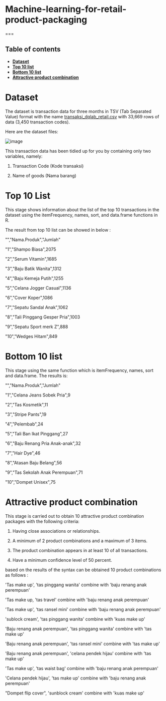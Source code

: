 # Machine-learning-for-retail-product-packaging
===
## Table of contents
* **[Dataset](#backg)**
* **[Top 10 list](#backg)**
* **[Bottom 10 list](#backg)**
* **[Attractive product combination](#backg)**

# Dataset
The dataset is transaction data for three months in TSV (Tab Separated Value) format with the name  [transaksi_dqlab_retail.csv](https://github.com/TomIbnu/Machine-learning-for-retail-product-packaging/files/8923472/transaksi_dqlab_retail.csv)
with 33,669 rows of data (3,450 transaction codes).

Here are the dataset files:

![image](https://user-images.githubusercontent.com/106945977/174194083-9dfc3368-0d32-4f66-99bc-14da759626f7.png)

This transaction data has been tidied up for you by containing only two variables, namely:

1. Transaction Code (Kode transaksi)

2. Name of goods (Nama barang)

# Top 10 List

This stage shows information about the list of the top 10 transactions in the dataset using the itemFrequency, names, sort, and data.frame functions in R.

The result from top 10 list can be showed in below :

"","Nama.Produk","Jumlah"

"1","Shampo Biasa",2075

"2","Serum Vitamin",1685

"3","Baju Batik Wanita",1312

"4","Baju Kemeja Putih",1255

"5","Celana Jogger Casual",1136

"6","Cover Koper",1086

"7","Sepatu Sandal Anak",1062

"8","Tali Pinggang Gesper Pria",1003

"9","Sepatu Sport merk Z",888

"10","Wedges Hitam",849

# Bottom 10 list

This stage using the same function which is itemFrequency, names, sort and data.frame. The results is:

"","Nama.Produk","Jumlah"

"1","Celana Jeans Sobek Pria",9

"2","Tas Kosmetik",11

"3","Stripe Pants",19

"4","Pelembab",24

"5","Tali Ban Ikat Pinggang",27

"6","Baju Renang Pria Anak-anak",32

"7","Hair Dye",46

"8","Atasan Baju Belang",56

"9","Tas Sekolah Anak Perempuan",71

"10","Dompet Unisex",75

# Attractive product combination

This stage is carried out to obtain 10 attractive product combination packages with the following criteria:

1. Having close associations or relationships.

2. A minimum of 2 product combinations and a maximum of 3 items.

3. The product combination appears in at least 10 of all transactions.

4. Have a minimum confidence level of 50 percent.

based on the results of the syntax can be obtained 10 product combinations as follows :

'Tas make up', 'tas pinggang wanita' combine with 'baju renang anak perempuan'

'Tas make up, 'tas travel' combine with 'baju renang anak perempuan'

'Tas make up', 'tas ransel mini' combine with 'baju renang anak perempuan'

'sublock cream', 'tas pinggang wanita' combine with 'kuas make up'

'Baju renang anak perempuan', 'tas pinggang wanita' combine with 'tas make up'

'Baju renang anak perempuan', 'tas ransel mini' combine with 'tas make up'

'Baju renang anak perempuan', 'celana pendek hijau' combine with 'tas make up'

'Tas make up', 'tas waist bag' combine with 'baju renang anak perempuan'

'Celana pendek hijau', 'tas make up' combine with 'baju renang anak perempuan'

"Dompet flip cover", 'sunblock cream' combine with 'kuas make up'
